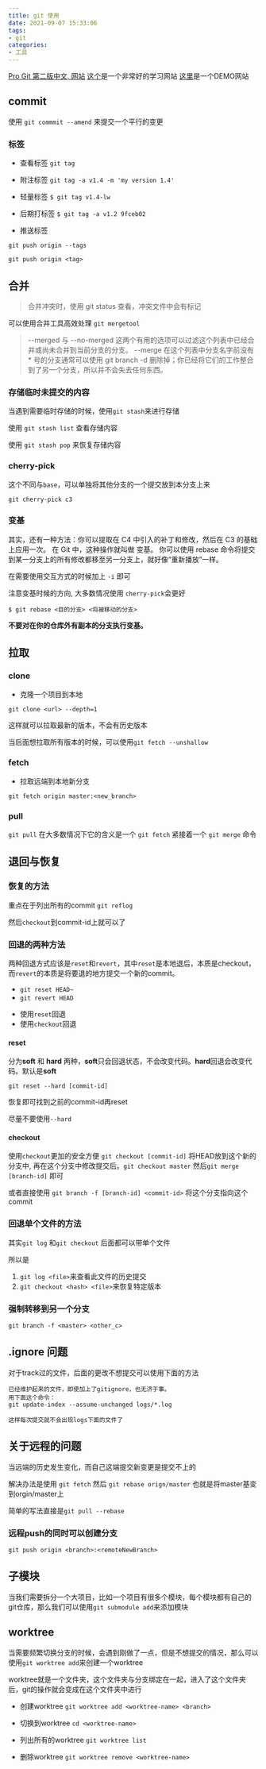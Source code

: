 ```yaml
---
title: git 使用
date: 2021-09-07 15:33:06
tags:
- git
categories:
- 工具
---
```



[Pro Git 第二版中文, 网站](https://progit.bootcss.com/)
[这个](https://oschina.gitee.io/learn-git-branching/)是一个非常好的学习网站
[这里](https://learngitbranching.js.org/?NODEMO=&locale=zh_CN)是一个DEMO网站



## commit

使用 `git commmit --amend` 来提交一个平行的变更

### 标签

- 查看标签 `git tag`


* 附注标签
`git tag -a v1.4 -m 'my version 1.4'`

* 轻量标签
`$ git tag v1.4-lw`

* 后期打标签
`$ git tag -a v1.2 9fceb02`

* 推送标签

`git push origin --tags`

`git push origin <tag>`


## 合并

> 合并冲突时，使用  git status 查看，冲突文件中会有标记


可以使用合并工具高效处理 `git mergetool`

> --merged 与 --no-merged 这两个有用的选项可以过滤这个列表中已经合并或尚未合并到当前分支的分支。 --merge 在这个列表中分支名字前没有 * 号的分支通常可以使用 git branch -d 删除掉；你已经将它们的工作整合到了另一个分支，所以并不会失去任何东西。

### 存储临时未提交的内容

当遇到需要临时存储的时候，使用`git stash`来进行存储

使用 `git stash list` 查看存储内容

使用 `git stash pop` 来恢复存储内容

### cherry-pick

这个不同与`base`，可以单独将其他分支的一个提交放到本分支上来

`git cherry-pick c3`

### 变基

其实，还有一种方法：你可以提取在 C4 中引入的补丁和修改，然后在 C3 的基础上应用一次。 在 Git 中，这种操作就叫做 变基。 你可以使用 rebase 命令将提交到某一分支上的所有修改都移至另一分支上，就好像“重新播放”一样。

在需要使用交互方式的时候加上 `-i` 即可

注意变基时候的方向, 大多数情况使用 `cherry-pick`会更好

`$ git rebase <目的分支> <将被移动的分支>`

**不要对在你的仓库外有副本的分支执行变基。**

## 拉取

### clone

- 克隆一个项目到本地

`git clone <url> --depth=1`

这样就可以拉取最新的版本，不会有历史版本

当后面想拉取所有版本的时候，可以使用`git fetch --unshallow`

### fetch

- 拉取远端到本地新分支

`git fetch origin master:<new_branch>`


### pull

`git pull` 在大多数情况下它的含义是一个 `git fetch` 紧接着一个 `git merge` 命令

## 退回与恢复

### 恢复的方法

重点在于列出所有的commit
`git reflog`

然后`checkout`到commit-id上就可以了

### 回退的两种方法

两种回退方式应该是`reset`和`revert`，其中`reset`是本地退后，本质是checkout，而`revert`的本质是将要退的地方提交一个新的commit。

- `git reset HEAD~`
- `git revert HEAD`

* 使用`reset`回退
* 使用`checkout`回退

#### reset
分为**soft** 和 **hard** 两种，**soft**只会回退状态，不会改变代码。**hard**回退会改变代码。默认是**soft**

`git reset --hard [commit-id]`

恢复即可找到之前的commit-id再reset

尽量不要使用`--hard`

#### checkout

使用`checkout`更加的安全方便
`git checkout [commit-id]` 将HEAD放到这个新的分支中, 再在这个分支中修改提交后。`git checkout master` 然后`git merge [branch-id]` 即可

或者直接使用 `git branch -f [branch-id] <commit-id>` 将这个分支指向这个commit

### 回退单个文件的方法

其实`git log` 和`git checkout` 后面都可以带单个文件

所以是
1. `git log <file>`来查看此文件的历史提交
2. `git checkout <hash> <file>`来恢复特定版本

### 强制转移到另一个分支

`git branch -f <master> <other_c>`


## .ignore 问题

对于track过的文件，后面的更改不想提交可以使用下面的方法

```
已经维护起来的文件，即使加上了gitignore，也无济于事。
用下面这个命令：
git update-index --assume-unchanged logs/*.log

这样每次提交就不会出现logs下面的文件了
```


## 关于远程的问题

当远端的历史发生变化，而自己这端提交新变更是提交不上的

解决办法是使用 `git fetch` 然后 `git rebase orign/master` 也就是将master基变到orgin/master上

简单的写法直接是`git pull --rebase`


### 远程push的同时可以创建分支

`git push origin <branch>:<remoteNewBranch>`


## 子模块

当我们需要拆分一个大项目，比如一个项目有很多个模块，每个模块都有自己的git仓库，那么我们可以使用`git submodule add`来添加模块

## worktree

当需要频繁切换分支的时候，会遇到刚做了一点，但是不想提交的情况，那么可以使用`git worktree add`来创建一个worktree

worktree就是一个文件夹，这个文件夹与分支绑定在一起，进入了这个文件夹后，git的操作就会变成在这个文件夹中进行

- 创建worktree
`git worktree add <worktree-name> <branch>`

- 切换到worktree
`cd <worktree-name>`

- 列出所有的worktree
`git worktree list`

- 删除worktree
`git worktree remove <worktree-name>`